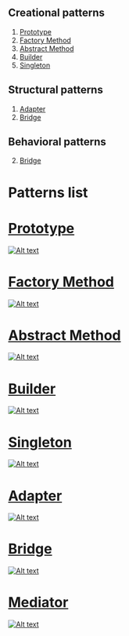 ## Creational patterns
1. [Prototype](https://github.com/petrovRV/MiddleMarathon/blob/master/README.md#prototype)
2. [Factory Method](https://github.com/petrovRV/MiddleMarathon/blob/master/README.md#factory-method)
3. [Abstract Method](https://github.com/petrovRV/MiddleMarathon/blob/master/README.md#abstract-method)
4. [Builder](https://github.com/petrovRV/MiddleMarathon/blob/master/README.md#builder)
5. [Singleton](https://github.com/petrovRV/MiddleMarathon/blob/master/README.md#singleton)

## Structural patterns
1. [Adapter](https://github.com/petrovRV/MiddleMarathon/blob/master/README.md#adapter)
2. [Bridge](https://github.com/petrovRV/MiddleMarathon/blob/master/README.md#bridge)

## Behavioral patterns
2. [Bridge](https://github.com/petrovRV/MiddleMarathon/blob/master/README.md#mediator)

# Patterns list

# [Prototype](https://github.com/petrovRV/MiddleMarathon/blob/master/Patterns/Creational/Prototype.playground/Contents.swift)
[![Alt text](https://github.com/petrovRV/MiddleMarathon/blob/master/Patterns/images/Prototype.jpg)](https://github.com/petrovRV/MiddleMarathon/blob/master/Patterns/Creational/Prototype.playground/Contents.swift)

# [Factory Method](https://github.com/petrovRV/MiddleMarathon/blob/master/Patterns/Creational/FactoryMethod.playground/Contents.swift)
[![Alt text](https://github.com/petrovRV/MiddleMarathon/blob/master/Patterns/images/FactoryMethod.jpg)](https://github.com/petrovRV/MiddleMarathon/blob/master/Patterns/Creational/FactoryMethod.playground/Contents.swift)

# [Abstract Method](https://github.com/petrovRV/MiddleMarathon/blob/master/Patterns/Creational/AbstractFactory.playground/Contents.swift)
[![Alt text](https://github.com/petrovRV/MiddleMarathon/blob/master/Patterns/images/AbstractFactory.jpg)](https://github.com/petrovRV/MiddleMarathon/blob/master/Patterns/Creational/AbstractFactory.playground/Contents.swift)

# [Builder](https://github.com/petrovRV/MiddleMarathon/blob/master/Patterns/Creational/Builder.playground/Contents.swift)
[![Alt text](https://github.com/petrovRV/MiddleMarathon/blob/master/Patterns/images/Builder.jpg)](https://github.com/petrovRV/MiddleMarathon/blob/master/Patterns/Creational/Builder.playground/Contents.swift)

# [Singleton](https://github.com/petrovRV/MiddleMarathon/blob/master/Patterns/Creational/Singleton.playground/Contents.swift)
[![Alt text](https://github.com/petrovRV/MiddleMarathon/blob/master/Patterns/images/Singleton.jpg)](https://github.com/petrovRV/MiddleMarathon/blob/master/Patterns/Creational/Singleton.playground/Contents.swift)

# [Adapter](https://github.com/petrovRV/MiddleMarathon/blob/master/Patterns/Structural/Adapter.playground/Contents.swift)
[![Alt text](https://github.com/petrovRV/MiddleMarathon/blob/master/Patterns/images/Adapter.jpg)](https://github.com/petrovRV/MiddleMarathon/blob/master/Patterns/Structural/Adapter.playground/Contents.swift)

# [Bridge](https://github.com/petrovRV/MiddleMarathon/blob/master/Patterns/Structural/Bridge.playground/Contents.swift)
[![Alt text](https://github.com/petrovRV/MiddleMarathon/blob/master/Patterns/images/Bridge.jpg)](https://github.com/petrovRV/MiddleMarathon/blob/master/Patterns/Structural/Bridge.playground/Contents.swift)

# [Mediator](https://github.com/petrovRV/MiddleMarathon/blob/master/Patterns/Behavioral/Mediator.playground/Contents.swift)
[![Alt text](https://github.com/petrovRV/MiddleMarathon/blob/master/Patterns/images/Mediator.jpg)](https://github.com/petrovRV/MiddleMarathon/blob/master/Patterns/Behavioral/Mediator.playground/Contents.swift)
